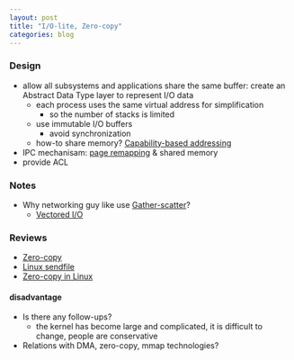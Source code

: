 ```yaml
---
layout: post
title: "I/O-lite, Zero-copy"
categories: blog
---
```


### Design
* allow all subsystems and applications share the same buffer: create an Abstract Data Type layer to represent I/O data
    * each process uses the same virtual address for simplification
        * so the number of stacks is limited
    * use immutable I/O buffers
        * avoid synchronization
    * how-to share memory? [Capability-based addressing](http://en.wikipedia.org/wiki/Capability-based_addressing)
* IPC mechanisam: [page remapping](http://linux.die.net/man/2/mremap) & shared memory
* provide ACL

### Notes
* Why networking guy like use [Gather-scatter](http://en.wikipedia.org/wiki/Gather-scatter_(vector_addressing))?
    * [Vectored I/O](http://en.wikipedia.org/wiki/Vectored_I/O)

### Reviews
* [Zero-copy](http://en.wikipedia.org/wiki/Zero-copy)
* [Linux sendfile](http://linux.die.net/man/2/sendfile)
* [Zero-copy in Linux](http://www.ibm.com/developerworks/cn/linux/l-cn-zerocopy2/)

#### disadvantage
* Is there any follow-ups?
    * the kernel has become large and complicated, it is difficult to change, people are conservative
* Relations with DMA, zero-copy, mmap technologies?
